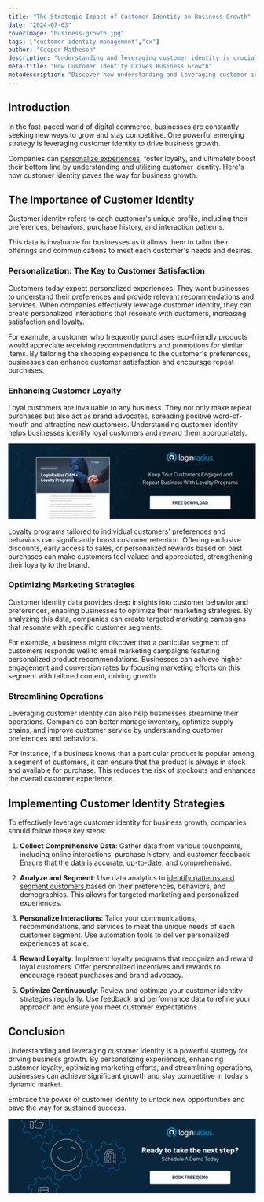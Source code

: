 ```yaml
---
title: "The Strategic Impact of Customer Identity on Business Growth"
date: "2024-07-03"
coverImage: "business-growth.jpg"
tags: ["customer identity management","cx"]
author: "Cooper Matheson"
description: "Understanding and leveraging customer identity is crucial for driving business growth in today's competitive market. By personalizing customer experiences and utilizing data effectively, businesses can meet customer expectations and achieve substantial growth."
meta-title: "How Customer Identity Drives Business Growth"
metadescription: "Discover how understanding and leveraging customer identity can drive significant business growth. Learn strategies to enhance customer experiences."
---
```

## Introduction

In the fast-paced world of digital commerce, businesses are constantly seeking new ways to grow and stay competitive. One powerful emerging strategy is leveraging customer identity to drive business growth. 

Companies can [personalize experiences](https://www.loginradius.com/customer-experience-solutions/), foster loyalty, and ultimately boost their bottom line by understanding and utilizing customer identity. Here's how customer identity paves the way for business growth.

## The Importance of Customer Identity

Customer identity refers to each customer's unique profile, including their preferences, behaviors, purchase history, and interaction patterns. 

This data is invaluable for businesses as it allows them to tailor their offerings and communications to meet each customer's needs and desires.

### Personalization: The Key to Customer Satisfaction

Customers today expect personalized experiences. They want businesses to understand their preferences and provide relevant recommendations and services. When companies effectively leverage customer identity, they can create personalized interactions that resonate with customers, increasing satisfaction and loyalty.

For example, a customer who frequently purchases eco-friendly products would appreciate receiving recommendations and promotions for similar items. By tailoring the shopping experience to the customer's preferences, businesses can enhance customer satisfaction and encourage repeat purchases.

### Enhancing Customer Loyalty

Loyal customers are invaluable to any business. They not only make repeat purchases but also act as brand advocates, spreading positive word-of-mouth and attracting new customers. Understanding customer identity helps businesses identify loyal customers and reward them appropriately.

[![DS-LR-loyalty](DS-LR-loyalty.png)](https://www.loginradius.com/resource/datasheet/ciam-loyalty-programs/)

Loyalty programs tailored to individual customers' preferences and behaviors can significantly boost customer retention. Offering exclusive discounts, early access to sales, or personalized rewards based on past purchases can make customers feel valued and appreciated, strengthening their loyalty to the brand.

### Optimizing Marketing Strategies

Customer identity data provides deep insights into customer behavior and preferences, enabling businesses to optimize their marketing strategies. By analyzing this data, companies can create targeted marketing campaigns that resonate with specific customer segments.

For example, a business might discover that a particular segment of customers responds well to email marketing campaigns featuring personalized product recommendations. Businesses can achieve higher engagement and conversion rates by focusing marketing efforts on this segment with tailored content, driving growth.

### Streamlining Operations

Leveraging customer identity can also help businesses streamline their operations. Companies can better manage inventory, optimize supply chains, and improve customer service by understanding customer preferences and behaviors.

For instance, if a business knows that a particular product is popular among a segment of customers, it can ensure that the product is always in stock and available for purchase. This reduces the risk of stockouts and enhances the overall customer experience.

## Implementing Customer Identity Strategies

To effectively leverage customer identity for business growth, companies should follow these key steps:

1. **Collect Comprehensive Data**: Gather data from various touchpoints, including online interactions, purchase history, and customer feedback. Ensure that the data is accurate, up-to-date, and comprehensive.

2. **Analyze and Segment**: Use data analytics to [identify patterns and segment customers ](https://www.loginradius.com/profile-management/)based on their preferences, behaviors, and demographics. This allows for targeted marketing and personalized experiences.

3. **Personalize Interactions**: Tailor your communications, recommendations, and services to meet the unique needs of each customer segment. Use automation tools to deliver personalized experiences at scale.

4. **Reward Loyalty**: Implement loyalty programs that recognize and reward loyal customers. Offer personalized incentives and rewards to encourage repeat purchases and brand advocacy.

5. **Optimize Continuously**: Review and optimize your customer identity strategies regularly. Use feedback and performance data to refine your approach and ensure you meet customer expectations.

## Conclusion

Understanding and leveraging customer identity is a powerful strategy for driving business growth. By personalizing experiences, enhancing customer loyalty, optimizing marketing efforts, and streamlining operations, businesses can achieve significant growth and stay competitive in today's dynamic market.

Embrace the power of customer identity to unlock new opportunities and pave the way for sustained success.

[![book-a-demo-loginradius](../../assets/book-a-demo-loginradius.png)](https://www.loginradius.com/contact-us?utm_source=blog&utm_medium=web&utm_campaign=customer-identity-drives-business-growth)
